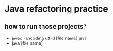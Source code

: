 # Java refactoring practice
## how to run those projects?
* javac -encoding utf-8 [file name].java
* java [file name]